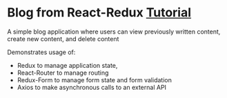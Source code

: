 # Blog from React-Redux [Tutorial](https://www.udemy.com/react-redux/)
A simple blog application where users can view previously written content, create new content, and delete content

Demonstrates usage of:
* Redux to manage application state,
* React-Router to manage routing
* Redux-Form to manage form state and form validation
* Axios to make asynchronous calls to an external API
